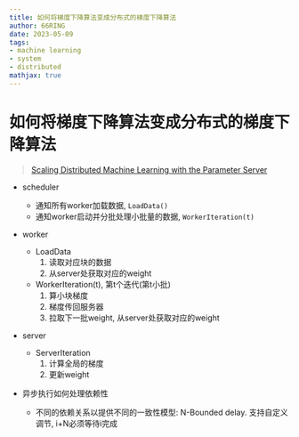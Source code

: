 ```yaml
---
title: 如何将梯度下降算法变成分布式的梯度下降算法
author: 66RING
date: 2023-05-09
tags: 
- machine learning
- system
- distributed
mathjax: true
---
```


# 如何将梯度下降算法变成分布式的梯度下降算法

> [Scaling Distributed Machine Learning with the Parameter Server](https://www.usenix.org/system/files/conference/osdi14/osdi14-paper-li_mu.pdf)

- scheduler
    * 通知所有worker加载数据, `LoadData()`
    * 通知worker启动并分批处理小批量的数据, `WorkerIteration(t)`
- worker
    * LoadData
        1. 读取对应块的数据
        2. 从server处获取对应的weight
    * WorkerIteration(t), 第t个迭代(第t小批)
        1. 算小块梯度
        2. 梯度传回服务器
        3. 拉取下一批weight, 从server处获取对应的weight
- server
    * ServerIteration 
        1. 计算全局的梯度
        2. 更新weight


- 异步执行如何处理依赖性
    * 不同的依赖关系以提供不同的一致性模型: N-Bounded delay. 支持自定义调节, i+N必须等待i完成



